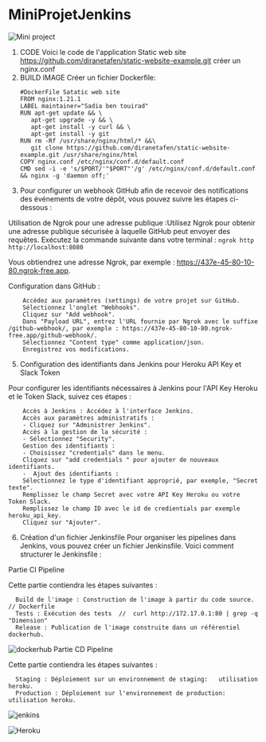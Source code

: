 # MiniProjetJenkins

  ![Mini project](https://github.com/Sadiaben/project2/blob/main/mini_projet_jenkins1.png "Mini project")
1. CODE 
Voici le code de l'application Static web site 
   https://github.com/diranetafen/static-website-example.git
   créer un nginx.conf 
3. BUILD IMAGE
   Créer un fichier Dockerfile: 
     ```
    #DockerFile Satatic web site
     FROM nginx:1.21.1
    LABEL maintainer="Sadia ben touirad"
    RUN apt-get update && \
        apt-get upgrade -y && \
        apt-get install -y curl && \
        apt-get install -y git
    RUN rm -Rf /usr/share/nginx/html/* &&\
        git clone https://github.com/diranetafen/static-website-example.git /usr/share/nginx/html
    COPY nginx.conf /etc/nginx/conf.d/default.conf
    CMD sed -i -e 's/$PORT/'"$PORT"'/g' /etc/nginx/conf.d/default.conf && nginx -g 'daemon off;'
     ```
4. Pour configurer un webhook GitHub afin de recevoir des notifications des événements de votre dépôt, vous pouvez suivre les étapes ci-dessous :
  
  Utilisation de Ngrok pour une adresse publique :Utilisez Ngrok pour obtenir une adresse publique sécurisée à laquelle GitHub peut envoyer des requêtes. Exécutez la commande suivante dans votre terminal :
      ```
        ngrok http http://localhost:8080
      ```

   Vous obtiendrez une adresse Ngrok, par exemple : https://437e-45-80-10-80.ngrok-free.app.


 Configuration dans GitHub :
   
        Accédez aux paramètres (settings) de votre projet sur GitHub.
        Sélectionnez l'onglet "Webhooks".
        Cliquez sur "Add webhook".
        Dans "Payload URL", entrez l'URL fournie par Ngrok avec le suffixe /github-webhook/, par exemple : https://437e-45-80-10-80.ngrok-free.app/github-webhook/.
        Sélectionnez "Content type" comme application/json.
        Enregistrez vos modifications.



  
5.  Configuration des identifiants dans Jenkins pour Heroku API Key et Slack Token

Pour configurer les identifiants nécessaires à Jenkins pour l'API Key Heroku et le Token Slack, suivez ces étapes :

        Accès à Jenkins : Accédez à l'interface Jenkins.
        Accès aux paramètres administratifs :
        - Cliquez sur "Administrer Jenkins".
        Accès à la gestion de la sécurité :
        - Sélectionnez "Security".
        Gestion des identifiants :
        - Choisissez "credentials" dans le menu.
        Cliquez sur "add credentials " pour ajouter de nouveaux identifiants.
        -  Ajout des identifiants :
        Sélectionnez le type d'identifiant approprié, par exemple, "Secret texte".
        Remplissez le champ Secret avec votre API Key Heroku ou votre Token Slack.
        Remplissez le champ ID avec le id de credientials par exemple heroku_api_key.
        Cliquez sur "Ajouter".
        
6. Création d'un fichier Jenkinsfile
Pour organiser les pipelines dans Jenkins, vous pouvez créer un fichier Jenkinsfile. Voici comment structurer le Jenkinsfile :

Partie CI Pipeline

Cette partie contiendra les étapes suivantes :

      Build de l'image : Construction de l'image à partir du code source. // Dockerfile 
      Tests : Exécution des tests  //  curl http://172.17.0.1:80 | grep -q  "Dimension"
      Release : Publication de l'image construite dans un référentiel dockerhub. 

  
  ![dockerhub](https://github.com/Sadiaben/project2/blob/main/jenkins.png "dockerhub")
Partie CD Pipeline

Cette partie contiendra les étapes suivantes :

      Staging : Déploiement sur un environnement de staging:   utilisation heroku.
      Production : Déploiement sur l'environnement de production:   utilisation heroku.
   
   ![jenkins](https://github.com/Sadiaben/project2/blob/main/jenkins.png "jenkins")

   ![Heroku](https://github.com/Sadiaben/project2/blob/main/heroku.png "Heroku")

